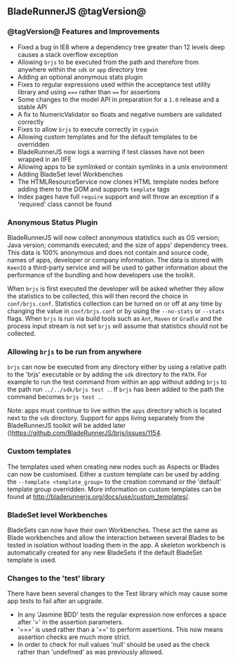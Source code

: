 ## BladeRunnerJS @tagVersion@

### @tagVersion@ Features and Improvements

- Fixed a bug in IE8 where a dependency tree greater than 12 levels deep causes a stack overflow exception
- Allowing `brjs` to be executed from the path and therefore from anywhere within the `sdk` or `app` directory tree
- Adding an optional anonymous stats plugin
- Fixes to regular expressions used within the acceptance test utility library and using `===` rather than `==` for assertions
- Some changes to the model API in preparation for a `1.0` release and a stable API
- A fix to NumericValidator so floats and negative numbers are validated correctly
- Fixes to allow `brjs` to execute correctly in `cygwin`
- Allowing custom templates and for the default templates to be overridden
- BladeRunnerJS now logs a warning if test classes have not been wrapped in an IIFE
- Allowing apps to be symlinked or contain symlinks in a unix environment
- Adding BladeSet level Workbenches
- The HTMLResourceService now clones HTML template nodes before adding them to the DOM and supports `template` tags
- Index pages have full `require` support and will throw an exception if a 'required' class cannot be found

### Anonymous Status Plugin

BladeRunnerJS will now collect anonymous statistics such as OS version; Java version; commands executed; and the size of apps' dependency trees. This data is 100% anonymous and does not contain and source code, names of apps, developer or company information. The data is stored with `KeenIO` a third-party service and will be used to gather information about the performance of the bundling and how developers use the toolkit.

When `brjs` is first executed the developer will be asked whether they allow the statistics to be collected, this will then record the choice in `conf/brjs.conf`. Statistics collection can be turned on or off at any time by changing the value in `conf/brjs.conf` or by using the `--no-stats` or `--stats` flags. When `brjs` is run via build tools such as `Ant`, `Maven` or `Gradle` and the process input stream is not set `brjs` will assume that statistics should not be collected.

### Allowing `brjs` to be run from anywhere

`brjs` can now be executed from any directory either by using a relative path to the 'brjs' executable or by adding the `sdk` directory to the `PATH`. For example to run the test command from within an app without adding `brjs` to the path run `../../sdk/brjs test .`. If `brjs` has been added to the path the command becomes `brjs test .`.

Note: apps must continue to live within the `apps` directory which is located next to the `sdk` directory. Support for apps living separately from the BladeRunnerJS toolkit will be added later ()https://github.com/BladeRunnerJS/brjs/issues/1154.

### Custom templates

The templates used when creating new nodes such as Aspects or Blades can now be customised. Either a custom template can be used by adding the `--template <template_group>` to the creation command or the 'default' template group overridden. More information on custom templates can be found at http://bladerunnerjs.org/docs/use/custom_templates/.

### BladeSet level Workbenches

BladeSets can now have their own Workbenches. These act the same as Blade workbenches and allow the interaction between several Blades to be tested in isolation without loading them in the app. A skeleton workbench is automatically created for any new BladeSets if the default BladeSet template is used.


### Changes to the 'test' library

There have been several changes to the Test library which may cause some app tests to fail after an upgrade.
 - In any 'Jasmine BDD' tests the regular expression now enforces a space after '=' in the assertion parameters.
 - '===' is used rather than a '==' to perform assertions. This now means assertion checks are much more strict.
 - In order to check for null values 'null' should be used as the check rather than 'undefined' as was previously allowed.
